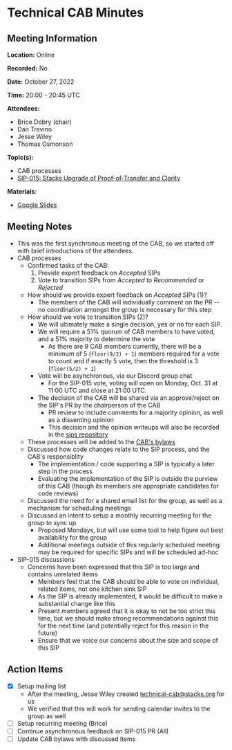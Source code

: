 # Technical CAB Minutes

## Meeting Information

**Location:** Online

**Recorded:** No

**Date:** October 27, 2022

**Time:** 20:00 - 20:45 UTC

**Attendees:**

- Brice Dobry (chair)
- Dan Trevino
- Jesse Wiley
- Thomas Osmonson

**Topic(s):**

- CAB processes
- [SIP-015: Stacks Upgrade of Proof-of-Transfer and Clarity](https://github.com/stacksgov/sips/pull/95)

**Materials**:

- [Google Slides](https://docs.google.com/presentation/d/1-O5kdhkjq43nZo8lu5v7ibGrQSu1K7rIBAWEoloraQc/edit#slide=id.g1783f051b1c_0_0)

## Meeting Notes

- This was the first synchronous meeting of the CAB, so we started off with
  brief introductions of the attendees.
- CAB processes
  - Confirmed tasks of the CAB:
    1. Provide expert feedback on _Accepted_ SIPs
    2. Vote to transition SIPs from _Accepted_ to _Recommended_ or _Rejected_
  - How should we provide expert feedback on _Accepted_ SIPs (1)?
    - The members of the CAB will individually comment on the PR -- no
      coordination amongst the group is necessary for this step
  - How should we vote to transition SIPs (2)?
    - We will ultimately make a single decision, yes or no for each SIP.
    - We will require a 51% quorum of CAB members to have voted, and a 51%
      majority to determine the vote
      - As there are 9 CAB members currently, there will be a minimum of 5
        (`floor(9/2) + 1`) members required for a vote to count and if exactly 5
        vote, then the threshold is 3 (`floor(5/2) + 1`)
    - Vote will be asynchronous, via our Discord group chat
      - For the SIP-015 vote, voting will open on Monday, Oct. 31 at 11:00 UTC
        and close at 21:00 UTC.
    - The decision of the CAB will be shared via an approve/reject on the SIP's
      PR by the chairperson of the CAB
      - PR review to include comments for a majority opinion, as well as a
        dissenting opinion
      - This decision and the opinion writeups will also be recorded in the
        [sips repository](https://github.com/stacksgov/sips/tree/main/considerations/minutes/technical-cab)
  - These processes will be added to the
    [CAB's bylaws](https://github.com/stacksgov/sips/blob/main/considerations/technical.md#bylaws)
  - Discussed how code changes relate to the SIP process, and the CAB's
    responsiblity
    - The implementation / code supporting a SIP is typically a later step in
      the process
    - Evaluating the implementation of the SIP is outside the purview of this
      CAB (though its members are appropriate candidates for code reviews)
  - Discussed the need for a shared email list for the group, as well as a
    mechanism for scheduling meetings
  - Discussed an intent to setup a monthly recurring meeting for the group to
    sync up
    - Proposed Mondays, but will use some tool to help figure out best
      availability for the group
    - Additional meetings outside of this regularly scheduled meeting may be
      required for specific SIPs and will be scheduled ad-hoc
- SIP-015 discussions
  - Concerns have been expressed that this SIP is too large and contains
    unrelated items
    - Members feel that the CAB should be able to vote on individual, related
      items, not one kitchen sink SIP
    - As the SIP is already implemented, it would be difficult to make a
      substantial change like this
    - Present members agreed that it is okay to not be too strict this time, but
      we should make strong recommendations against this for the next time (and
      potentially reject for this reason in the future)
    - Ensure that we voice our concerns about the size and scope of this SIP

## Action Items

- [x] Setup mailing list
  - After the meeting, Jesse Wiley created technical-cab@stacks.org for us
  - We verified that this will work for sending calendar invites to the group as
    well
- [ ] Setup recurring meeting (Brice)
- [ ] Continue asynchronous feedback on SIP-015 PR (All)
- [ ] Update CAB bylaws with discussed items
